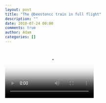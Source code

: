 ```yaml
---
layout: post
title: "The @beestoncc train in full flight"
description: ""
date: 2010-07-24 00:00
comments: true
author: Adam
categories: []
---
```


<div class='p_embed p_video_embed'>
<video autobuffer='autobuffer' height='162' poster='http://getfile4.posterous.com/getfile/video.posterous.com/adambird/schhtv2cBynK0Xj1iBOLpKd2E69QpEl7Ha2vqshKmmuP3fLsniM3FGQznl6M/frame_0000.png' width='290'>
<source src='http://getfile3.posterous.com/getfile/video.posterous.com/adambird/schhtv2cBynK0Xj1iBOLpKd2E69QpEl7Ha2vqshKmmuP3fLsniM3FGQznl6M/IMG_1222.mp4'></source>
</video>
</div>
